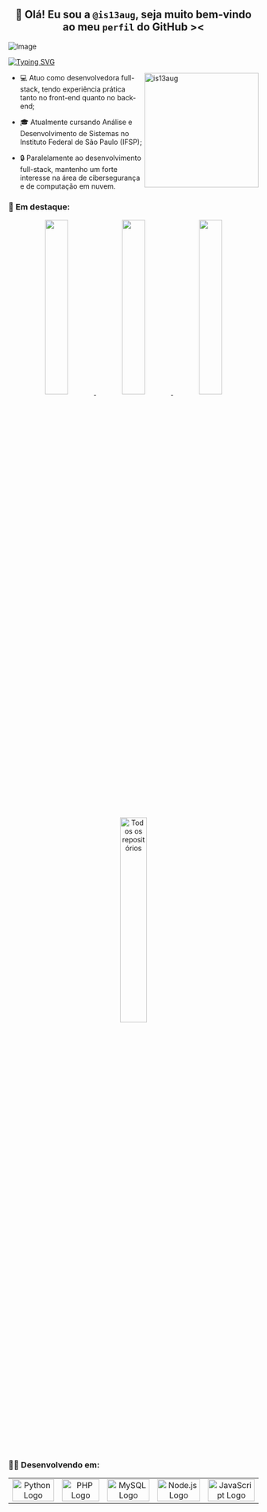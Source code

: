 ## <div align="center"> 👋 Olá! Eu sou a  `@is13aug`, seja muito bem-vindo ao meu `perfil` do GitHub >< </div>

![Image](https://github.com/user-attachments/assets/8913fce3-a7b2-4359-b3bd-eec6ac421aa8)

<a href="https://git.io/typing-svg"><img src="https://readme-typing-svg.herokuapp.com?font=Fira+Code&size=16&pause=1000&color=B05DB1&width=435&separator=%3C&lines=SELECT+nome+FROM+dev+WHERE+nome+%3D+'Isabely';%3Cprint('Hello%2C+World!');%3Cecho+%22Hello%2C+World!%22;%3CSystem.out.println(%22Hello%2C+World!%22);%3Cconsole.log(%22Hello%2C+World!%22);" alt="Typing SVG" /></a>

<div>
  <img align="right" alt="is13aug" width="230" height="230" src="https://github.com/user-attachments/assets/e1d69b52-878e-49ec-a9a5-843fc4b5e294">
  
- 💻 Atuo como desenvolvedora full-stack, tendo experiência prática tanto no front-end quanto no back-end;
  
- 🎓 Atualmente cursando Análise e Desenvolvimento de Sistemas no Instituto Federal de São Paulo (IFSP);
  
- 🔒 Paralelamente ao desenvolvimento full-stack, mantenho um forte interesse na área de cibersegurança e de computação em nuvem.
</div>


### 💜 Em destaque:

<div align="center">

<!-- Link para o repositório ProjetoMatrizTeatro -->
<a href="https://github.com/is13aug/ProjetoMatrizTeatro">
    <picture>
        <img width="30%" src="https://denvercoder1-github-readme-stats.vercel.app/api/pin/?username=is13aug&repo=ProjetoMatrizTeatro&theme=react&bg_color=69376a&title_color=ffffff&border_color=8E3A8F&icon_color=D9A3DA&show_icons=true">
    </picture>
</a>

<!-- Link para o repositório AppRestaurante -->
<a href="https://github.com/is13aug/AppRestaurante">
    <picture>
        <img width="30%" src="https://denvercoder1-github-readme-stats.vercel.app/api/pin/?username=is13aug&repo=AppRestaurante&theme=react&bg_color=69376a&title_color=ffffff&border_color=8E3A8F&icon_color=D9A3DA&show_icons=true">
    </picture>
</a>

<!-- Link para o repositório MITimc -->
<a href="https://github.com/is13aug/ProjetoHotelCheckOut">
    <picture>
        <img width="30%" src="https://denvercoder1-github-readme-stats.vercel.app/api/pin/?username=is13aug&repo=ProjetoHotelCheckOut&theme=react&bg_color=69376a&title_color=ffffff&border_color=8E3A8F&icon_color=D9A3DA&show_icons=true">
    </picture>
</a>

<p align="center"><br>
    <a href="https://github.com/is13aug?tab=repositories">
        <img width="32.5%" src="https://custom-icon-badges.demolab.com/badge/Clique%20Aqui%20para%20Ver%20Todos%20Os%20Meus%20Reposit%C3%B3rios-B05DB1?style=for-the-badge&logoColor=ffffff&logo=repo" alt="Todos os repositórios" title="Todos os repositórios">
    </a>
</p>

</div>

### 👩‍💻 Desenvolvendo em:

<table align="center">
    <tr>
        <td align="center">
            <a href="https://www.python.org/" target="_blank">
                <img style="width: 100%; max-width: 100px;" src="https://github.com/user-attachments/assets/f21effe1-0a8b-49b9-9c46-3be4cdbb486a" alt="Python Logo"/>
            </a>
        </td>
        <td align="center">
            <a href="https://www.php.net/" target="_blank">
                <img style="width: 100%; max-width: 100px;" src="https://github.com/user-attachments/assets/ac38dcc4-c399-4eec-9016-2176852fb138" alt="PHP Logo"/>
            </a>
        </td>
        <td align="center">
            <a href="https://www.mysql.com/" target="_blank">
                <img style="width: 100%; max-width: 100px;" src="https://github.com/user-attachments/assets/0a8b6285-f0a1-428a-9b30-1286517cba9b" alt="MySQL Logo"/>
            </a>
        </td>
        <td align="center">
            <a href="https://nodejs.org/" target="_blank">
                <img style="width: 100%; max-width: 100px;" src="https://github.com/user-attachments/assets/ade30ab4-d2a7-4e7d-bdca-e8ceeabcd47e" alt="Node.js Logo"/>
            </a>
        </td>
        <td align="center">
            <a href="https://developer.mozilla.org/en-US/docs/Web/JavaScript" target="_blank">
                <img style="width: 100%; max-width: 100px;" src="https://github.com/user-attachments/assets/3815f1f0-7f56-4892-af6f-3880ce7b5d47" alt="JavaScript Logo"/>
            </a>
        </td>
    </tr>
</table>

